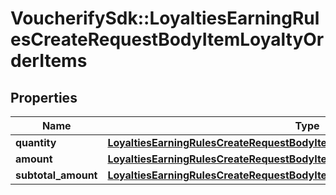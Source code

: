 # VoucherifySdk::LoyaltiesEarningRulesCreateRequestBodyItemLoyaltyOrderItems

## Properties

| Name | Type | Description | Notes |
| ---- | ---- | ----------- | ----- |
| **quantity** | [**LoyaltiesEarningRulesCreateRequestBodyItemLoyaltyOrderItemsQuantity**](LoyaltiesEarningRulesCreateRequestBodyItemLoyaltyOrderItemsQuantity.md) |  | [optional] |
| **amount** | [**LoyaltiesEarningRulesCreateRequestBodyItemLoyaltyOrderItemsAmount**](LoyaltiesEarningRulesCreateRequestBodyItemLoyaltyOrderItemsAmount.md) |  | [optional] |
| **subtotal_amount** | [**LoyaltiesEarningRulesCreateRequestBodyItemLoyaltyOrderItemsSubtotalAmount**](LoyaltiesEarningRulesCreateRequestBodyItemLoyaltyOrderItemsSubtotalAmount.md) |  | [optional] |

